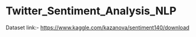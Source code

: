 # Twitter_Sentiment_Analysis_NLP

Dataset link:-  https://www.kaggle.com/kazanova/sentiment140/download
